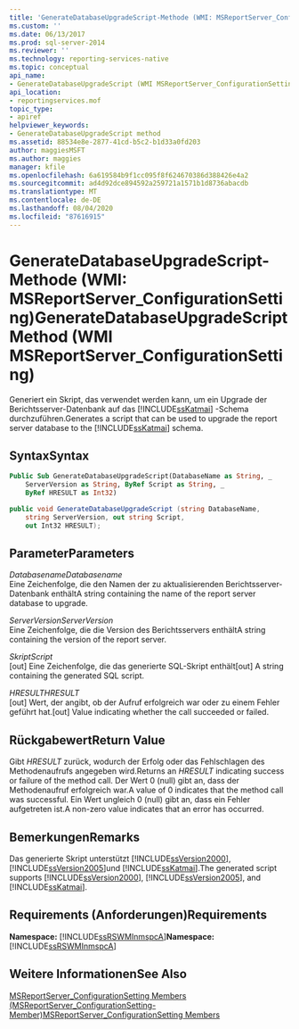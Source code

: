```yaml
---
title: 'GenerateDatabaseUpgradeScript-Methode (WMI: MSReportServer_ConfigurationSetting) | Microsoft-Dokumentation'
ms.custom: ''
ms.date: 06/13/2017
ms.prod: sql-server-2014
ms.reviewer: ''
ms.technology: reporting-services-native
ms.topic: conceptual
api_name:
- GenerateDatabaseUpgradeScript (WMI MSReportServer_ConfigurationSetting Class)
api_location:
- reportingservices.mof
topic_type:
- apiref
helpviewer_keywords:
- GenerateDatabaseUpgradeScript method
ms.assetid: 88534e8e-2877-41cd-b5c2-b1d33a0fd203
author: maggiesMSFT
ms.author: maggies
manager: kfile
ms.openlocfilehash: 6a619584b9f1cc095f8f624670386d388426e4a2
ms.sourcegitcommit: ad4d92dce894592a259721a1571b1d8736abacdb
ms.translationtype: MT
ms.contentlocale: de-DE
ms.lasthandoff: 08/04/2020
ms.locfileid: "87616915"
---
```

# <a name="generatedatabaseupgradescript-method-wmi-msreportserver_configurationsetting"></a><span data-ttu-id="6de86-102">GenerateDatabaseUpgradeScript-Methode (WMI: MSReportServer_ConfigurationSetting)</span><span class="sxs-lookup"><span data-stu-id="6de86-102">GenerateDatabaseUpgradeScript Method (WMI MSReportServer_ConfigurationSetting)</span></span>
  <span data-ttu-id="6de86-103">Generiert ein Skript, das verwendet werden kann, um ein Upgrade der Berichtsserver-Datenbank auf das [!INCLUDE[ssKatmai](../../includes/sskatmai-md.md)] -Schema durchzuführen.</span><span class="sxs-lookup"><span data-stu-id="6de86-103">Generates a script that can be used to upgrade the report server database to the [!INCLUDE[ssKatmai](../../includes/sskatmai-md.md)] schema.</span></span>  
  
## <a name="syntax"></a><span data-ttu-id="6de86-104">Syntax</span><span class="sxs-lookup"><span data-stu-id="6de86-104">Syntax</span></span>  
  
```vb  
Public Sub GenerateDatabaseUpgradeScript(DatabaseName as String, _  
    ServerVersion as String, ByRef Script as String, _  
    ByRef HRESULT as Int32)  
```  
  
```csharp  
public void GenerateDatabaseUpgradeScript (string DatabaseName,   
    string ServerVersion, out string Script,   
    out Int32 HRESULT);  
```  
  
## <a name="parameters"></a><span data-ttu-id="6de86-105">Parameter</span><span class="sxs-lookup"><span data-stu-id="6de86-105">Parameters</span></span>  
 <span data-ttu-id="6de86-106">*Databasename*</span><span class="sxs-lookup"><span data-stu-id="6de86-106">*Databasename*</span></span>  
 <span data-ttu-id="6de86-107">Eine Zeichenfolge, die den Namen der zu aktualisierenden Berichtsserver-Datenbank enthält</span><span class="sxs-lookup"><span data-stu-id="6de86-107">A string containing the name of the report server database to upgrade.</span></span>  
  
 <span data-ttu-id="6de86-108">*ServerVersion*</span><span class="sxs-lookup"><span data-stu-id="6de86-108">*ServerVersion*</span></span>  
 <span data-ttu-id="6de86-109">Eine Zeichenfolge, die die Version des Berichtsservers enthält</span><span class="sxs-lookup"><span data-stu-id="6de86-109">A string containing the version of the report server.</span></span>  
  
 <span data-ttu-id="6de86-110">*Skript*</span><span class="sxs-lookup"><span data-stu-id="6de86-110">*Script*</span></span>  
 <span data-ttu-id="6de86-111">[out] Eine Zeichenfolge, die das generierte SQL-Skript enthält</span><span class="sxs-lookup"><span data-stu-id="6de86-111">[out] A string containing the generated SQL script.</span></span>  
  
 <span data-ttu-id="6de86-112">*HRESULT*</span><span class="sxs-lookup"><span data-stu-id="6de86-112">*HRESULT*</span></span>  
 <span data-ttu-id="6de86-113">[out] Wert, der angibt, ob der Aufruf erfolgreich war oder zu einem Fehler geführt hat.</span><span class="sxs-lookup"><span data-stu-id="6de86-113">[out] Value indicating whether the call succeeded or failed.</span></span>  
  
## <a name="return-value"></a><span data-ttu-id="6de86-114">Rückgabewert</span><span class="sxs-lookup"><span data-stu-id="6de86-114">Return Value</span></span>  
 <span data-ttu-id="6de86-115">Gibt *HRESULT* zurück, wodurch der Erfolg oder das Fehlschlagen des Methodenaufrufs angegeben wird.</span><span class="sxs-lookup"><span data-stu-id="6de86-115">Returns an *HRESULT* indicating success or failure of the method call.</span></span> <span data-ttu-id="6de86-116">Der Wert 0 (null) gibt an, dass der Methodenaufruf erfolgreich war.</span><span class="sxs-lookup"><span data-stu-id="6de86-116">A value of 0 indicates that the method call was successful.</span></span> <span data-ttu-id="6de86-117">Ein Wert ungleich 0 (null) gibt an, dass ein Fehler aufgetreten ist.</span><span class="sxs-lookup"><span data-stu-id="6de86-117">A non-zero value indicates that an error has occurred.</span></span>  
  
## <a name="remarks"></a><span data-ttu-id="6de86-118">Bemerkungen</span><span class="sxs-lookup"><span data-stu-id="6de86-118">Remarks</span></span>  
 <span data-ttu-id="6de86-119">Das generierte Skript unterstützt [!INCLUDE[ssVersion2000](../../includes/ssversion2000-md.md)], [!INCLUDE[ssVersion2005](../../includes/ssversion2005-md.md)]und [!INCLUDE[ssKatmai](../../includes/sskatmai-md.md)].</span><span class="sxs-lookup"><span data-stu-id="6de86-119">The generated script supports [!INCLUDE[ssVersion2000](../../includes/ssversion2000-md.md)], [!INCLUDE[ssVersion2005](../../includes/ssversion2005-md.md)], and [!INCLUDE[ssKatmai](../../includes/sskatmai-md.md)].</span></span>  
  
## <a name="requirements"></a><span data-ttu-id="6de86-120">Requirements (Anforderungen)</span><span class="sxs-lookup"><span data-stu-id="6de86-120">Requirements</span></span>  
 <span data-ttu-id="6de86-121">**Namespace:** [!INCLUDE[ssRSWMInmspcA](../../includes/ssrswminmspca-md.md)]</span><span class="sxs-lookup"><span data-stu-id="6de86-121">**Namespace:** [!INCLUDE[ssRSWMInmspcA](../../includes/ssrswminmspca-md.md)]</span></span>  
  
## <a name="see-also"></a><span data-ttu-id="6de86-122">Weitere Informationen</span><span class="sxs-lookup"><span data-stu-id="6de86-122">See Also</span></span>  
 [<span data-ttu-id="6de86-123">MSReportServer_ConfigurationSetting Members (MSReportServer_ConfigurationSetting-Member)</span><span class="sxs-lookup"><span data-stu-id="6de86-123">MSReportServer_ConfigurationSetting Members</span></span>](msreportserver-configurationsetting-members.md)  
  
  
